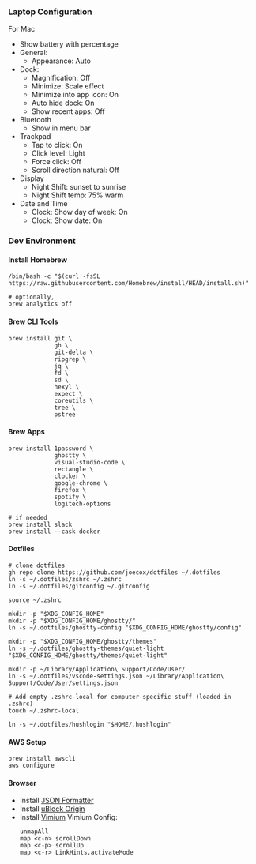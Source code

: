 ### Laptop Configuration

For Mac
* Show battery with percentage
* General:
  * Appearance: Auto
* Dock:
  * Magnification: Off
  * Minimize: Scale effect
  * Minimize into app icon: On
  * Auto hide dock: On
  * Show recent apps: Off
* Bluetooth
  * Show in menu bar
* Trackpad
  * Tap to click: On
  * Click level: Light
  * Force click: Off
  * Scroll direction natural: Off
* Display
  * Night Shift: sunset to sunrise
  * Night Shift temp: 75% warm
* Date and Time
  * Clock: Show day of week: On
  * Clock: Show date: On


### Dev Environment
#### Install Homebrew
```
/bin/bash -c "$(curl -fsSL https://raw.githubusercontent.com/Homebrew/install/HEAD/install.sh)"

# optionally,
brew analytics off
```

#### Brew CLI Tools
```
brew install git \
             gh \
             git-delta \
             ripgrep \
             jq \
             fd \
             sd \
             hexyl \
             expect \
             coreutils \
             tree \
             pstree
```

#### Brew Apps
```
brew install 1password \
             ghostty \
             visual-studio-code \
             rectangle \
             clocker \
             google-chrome \
             firefox \
             spotify \
             logitech-options

# if needed
brew install slack
brew install --cask docker
```

#### Dotfiles
```
# clone dotfiles
gh repo clone https://github.com/joecox/dotfiles ~/.dotfiles
ln -s ~/.dotfiles/zshrc ~/.zshrc
ln -s ~/.dotfiles/gitconfig ~/.gitconfig

source ~/.zshrc

mkdir -p "$XDG_CONFIG_HOME"
mkdir -p "$XDG_CONFIG_HOME/ghostty/"
ln -s ~/.dotfiles/ghostty-config "$XDG_CONFIG_HOME/ghostty/config"

mkdir -p "$XDG_CONFIG_HOME/ghostty/themes"
ln -s ~/.dotfiles/ghostty-themes/quiet-light "$XDG_CONFIG_HOME/ghostty/themes/quiet-light"

mkdir -p ~/Library/Application\ Support/Code/User/
ln -s ~/.dotfiles/vscode-settings.json ~/Library/Application\ Support/Code/User/settings.json

# Add empty .zshrc-local for computer-specific stuff (loaded in .zshrc)
touch ~/.zshrc-local

ln -s ~/.dotfiles/hushlogin "$HOME/.hushlogin"
```

#### AWS Setup
```
brew install awscli
aws configure
```

#### Browser
* Install [JSON Formatter](https://github.com/callumlocke/json-formatter)
* Install [uBlock Origin](https://github.com/gorhill/uBlock)
* Install [Vimium](https://github.com/philc/vimium)
  Vimium Config:
  ```
  unmapAll
  map <c-n> scrollDown
  map <c-p> scrollUp
  map <c-r> LinkHints.activateMode
  ```
